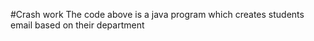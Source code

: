#Crash work
The code above is a java program which creates 
students email based on their department